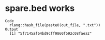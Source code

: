 # spare.bed works

    Code
      rlang::hash_file(paste0(out_file, ".txt"))
    Output
      [1] "5f7145af64bd9cff9860f592c08faea2"

